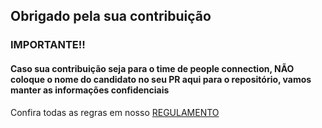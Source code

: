 ## Obrigado pela sua contribuição

### IMPORTANTE!!

#### Caso sua contribuição seja para o time de people connection, **NÃO** coloque o nome do candidato no seu PR aqui para o repositório, vamos manter as informações confidenciais

Confira todas as regras em nosso [REGULAMENTO](https://drive.google.com/file/d/1km2JxZgbeSivb5_uaYCfuWdXi5sbyPV4/view?usp=sharing)
